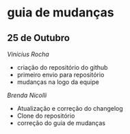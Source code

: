 # guia de mudanças

## 25 de Outubro

_Vinícius Rocha_
- criação do repositório do github 
- primeiro envio para repositório
- mudanças na logo da equipe 

_Brenda Nicolli_
- Atualização e correção do changelog
- Clone do repositório
- correção do guia de mudanças